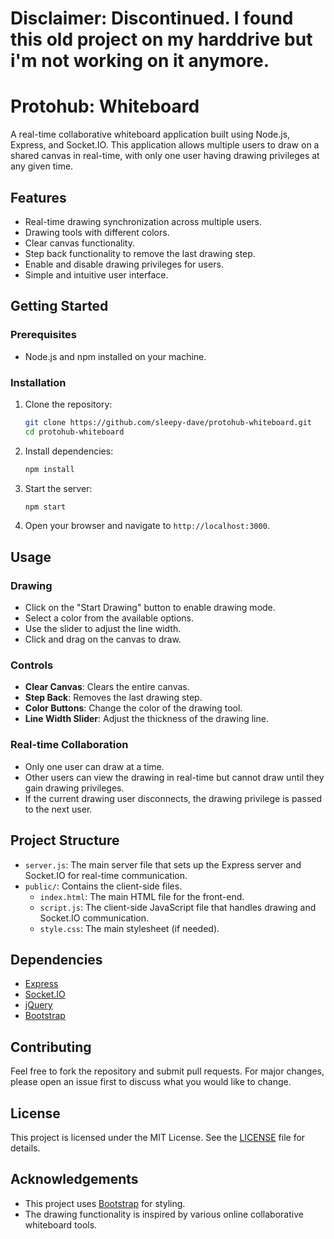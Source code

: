 # Disclaimer: Discontinued. I found this old project on my harddrive but i'm not working on it anymore. 

# Protohub: Whiteboard 

A real-time collaborative whiteboard application built using Node.js, Express, and Socket.IO. This application allows multiple users to draw on a shared canvas in real-time, with only one user having drawing privileges at any given time.

## Features

- Real-time drawing synchronization across multiple users.
- Drawing tools with different colors.
- Clear canvas functionality.
- Step back functionality to remove the last drawing step.
- Enable and disable drawing privileges for users.
- Simple and intuitive user interface.

## Getting Started

### Prerequisites

- Node.js and npm installed on your machine.

### Installation

1. Clone the repository:

    ```sh
    git clone https://github.com/sleepy-dave/protohub-whiteboard.git
    cd protohub-whiteboard
    ```

2. Install dependencies:

    ```sh
    npm install
    ```

3. Start the server:

    ```sh
    npm start
    ```

4. Open your browser and navigate to `http://localhost:3000`.

## Usage

### Drawing

- Click on the "Start Drawing" button to enable drawing mode.
- Select a color from the available options.
- Use the slider to adjust the line width.
- Click and drag on the canvas to draw.

### Controls

- **Clear Canvas**: Clears the entire canvas.
- **Step Back**: Removes the last drawing step.
- **Color Buttons**: Change the color of the drawing tool.
- **Line Width Slider**: Adjust the thickness of the drawing line.

### Real-time Collaboration

- Only one user can draw at a time.
- Other users can view the drawing in real-time but cannot draw until they gain drawing privileges.
- If the current drawing user disconnects, the drawing privilege is passed to the next user.

## Project Structure

- `server.js`: The main server file that sets up the Express server and Socket.IO for real-time communication.
- `public/`: Contains the client-side files.
  - `index.html`: The main HTML file for the front-end.
  - `script.js`: The client-side JavaScript file that handles drawing and Socket.IO communication.
  - `style.css`: The main stylesheet (if needed).

## Dependencies

- [Express](https://expressjs.com/)
- [Socket.IO](https://socket.io/)
- [jQuery](https://jquery.com/)
- [Bootstrap](https://getbootstrap.com/)

## Contributing

Feel free to fork the repository and submit pull requests. For major changes, please open an issue first to discuss what you would like to change.

## License

This project is licensed under the MIT License. See the [LICENSE](LICENSE) file for details.

## Acknowledgements

- This project uses [Bootstrap](https://getbootstrap.com/) for styling.
- The drawing functionality is inspired by various online collaborative whiteboard tools.